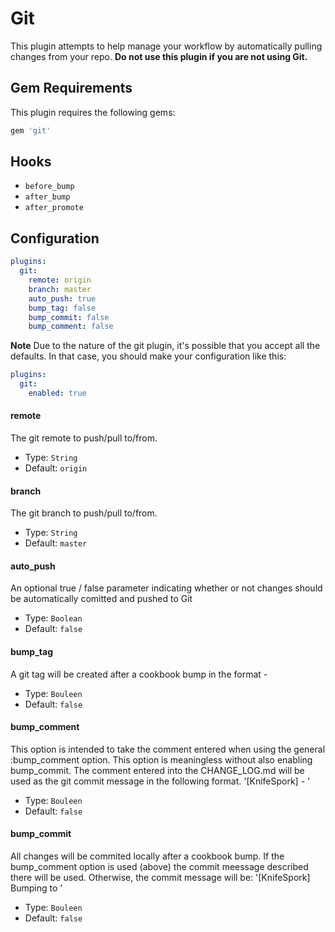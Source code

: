 Git
===
This plugin attempts to help manage your workflow by automatically pulling changes from your repo. **Do not use this plugin if you are not using Git.**

Gem Requirements
----------------
This plugin requires the following gems:

```ruby
gem 'git'
```

Hooks
-----
- `before_bump`
- `after_bump`
- `after_promote`

Configuration
-------------
```yaml
plugins:
  git:
    remote: origin
    branch: master
    auto_push: true
    bump_tag: false
    bump_commit: false
    bump_comment: false
```

**Note** Due to the nature of the git plugin, it's possible that you accept all the defaults. In that case, you should make your configuration like this:

```yaml
plugins:
  git:
    enabled: true
```

#### remote
The git remote to push/pull to/from.

- Type: `String`
- Default: `origin`

#### branch
The git branch to push/pull to/from.

- Type: `String`
- Default: `master`

#### auto_push
An optional true / false parameter indicating whether or not changes should be automatically comitted and pushed to Git

- Type: `Boolean`
- Default: `false`

#### bump_tag
A git tag will be created after a cookbook bump in the format
<cookbook name>-<new version string>

- Type: `Bouleen`
- Default: `false`

#### bump_comment
This option is intended to take the comment entered when using the general :bump_comment option.
This option is meaningless without also enabling bump_commit.
The comment entered into the CHANGE_LOG.md will be used as the git commit message in the following format.
	'[KnifeSpork] <user> - <comment>'

- Type: `Bouleen`
- Default: `false`

#### bump_commit
All changes will be commited locally after a cookbook bump.
If the bump_comment option is used (above) the commit meessage described there will be used.  Otherwise,
the commit message will be:
	'[KnifeSpork] Bumping <cookbook name> to <new version string>'

- Type: `Bouleen`
- Default: `false`

